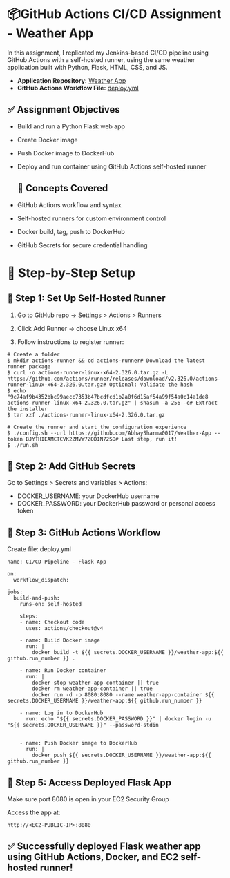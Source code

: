 #  📦GitHub Actions CI/CD Assignment - Weather App
In this assignment, I replicated my Jenkins-based CI/CD pipeline using GitHub Actions with a self-hosted runner, using the same weather application built with Python, Flask, HTML, CSS, and JS.

- **Application Repository:** [Weather App](https://github.com/AbhaySharma0017/Weather-App/tree/main)
- **GitHub Actions Workflow File:** [deploy.yml](https://github.com/AbhaySharma0017/Weather-App/blob/main/.github/workflows/deploy.yaml)

## ✅ Assignment Objectives
- Build and run a Python Flask web app

- Create Docker image

- Push Docker image to DockerHub

- Deploy and run container using GitHub Actions self-hosted runner

  ## 🧠 Concepts Covered
- GitHub Actions workflow and syntax

- Self-hosted runners for custom environment control

- Docker build, tag, push to DockerHub

- GitHub Secrets for secure credential handling

# 🧭 Step-by-Step Setup

## 🔹 Step 1: Set Up Self-Hosted Runner
1. Go to GitHub repo → Settings > Actions > Runners

2. Click Add Runner → choose Linux x64

3. Follow instructions to register runner:

```
# Create a folder
$ mkdir actions-runner && cd actions-runner# Download the latest runner package
$ curl -o actions-runner-linux-x64-2.326.0.tar.gz -L https://github.com/actions/runner/releases/download/v2.326.0/actions-runner-linux-x64-2.326.0.tar.gz# Optional: Validate the hash
$ echo "9c74af9b4352bbc99aecc7353b47bcdfcd1b2a0f6d15af54a99f54a0c14a1de8  actions-runner-linux-x64-2.326.0.tar.gz" | shasum -a 256 -c# Extract the installer
$ tar xzf ./actions-runner-linux-x64-2.326.0.tar.gz

# Create the runner and start the configuration experience
$ ./config.sh --url https://github.com/AbhaySharma0017/Weather-App --token BJYTHIEAMCTCVK2ZMVW7ZQDIN72SO# Last step, run it!
$ ./run.sh
```

## 🔹 Step 2: Add GitHub Secrets
Go to Settings > Secrets and variables > Actions:

- DOCKER_USERNAME: your DockerHub username
- DOCKER_PASSWORD: your DockerHub password or personal access token

## 🔹 Step 3: GitHub Actions Workflow
Create file: deploy.yml 

```
name: CI/CD Pipeline - Flask App

on: 
  workflow_dispatch:

jobs:
  build-and-push:
    runs-on: self-hosted

    steps:
    - name: Checkout code
      uses: actions/checkout@v4

    - name: Build Docker image
      run: |
        docker build -t ${{ secrets.DOCKER_USERNAME }}/weather-app:${{ github.run_number }} .

    - name: Run Docker container
      run: |
        docker stop weather-app-container || true
        docker rm weather-app-container || true
        docker run -d -p 8080:8080 --name weather-app-container ${{ secrets.DOCKER_USERNAME }}/weather-app:${{ github.run_number }}

    - name: Log in to DockerHub
      run: echo "${{ secrets.DOCKER_PASSWORD }}" | docker login -u "${{ secrets.DOCKER_USERNAME }}" --password-stdin

   
    - name: Push Docker image to DockerHub
      run: |
        docker push ${{ secrets.DOCKER_USERNAME }}/weather-app:${{ github.run_number }}
```

## 🔹 Step 5: Access Deployed Flask App

Make sure port 8080 is open in your EC2 Security Group

Access the app at:
```
http://<EC2-PUBLIC-IP>:8080
```

## ✅ Successfully deployed Flask weather app using GitHub Actions, Docker, and EC2 self-hosted runner!
